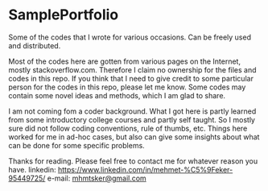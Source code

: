 # SamplePortfolio
Some of the codes that I wrote for various occasions. Can be freely used and distributed. 

Most of the codes here are gotten from various pages on the Internet, mostly stackoverflow.com. Therefore I claim no ownership for the files and codes in this repo. If you think that I need to give credit to some particular person for the codes in this repo, please let me know. Some codes may contain some novel ideas and methods, which I am glad to share.

I am not coming fom a coder background. What I got here is partly learned from some introductory college courses and partly self taught. So I mostly sure did not follow coding conventions, rule of thumbs, etc. Things here worked for me in ad-hoc cases, but also can give some insights about what can be done for some specific problems.

Thanks for reading. Please feel free to contact me for whatever reason you have.
linkedin: https://www.linkedin.com/in/mehmet-%C5%9Feker-95449725/
e-mail: mhmtsker@gmail.com
